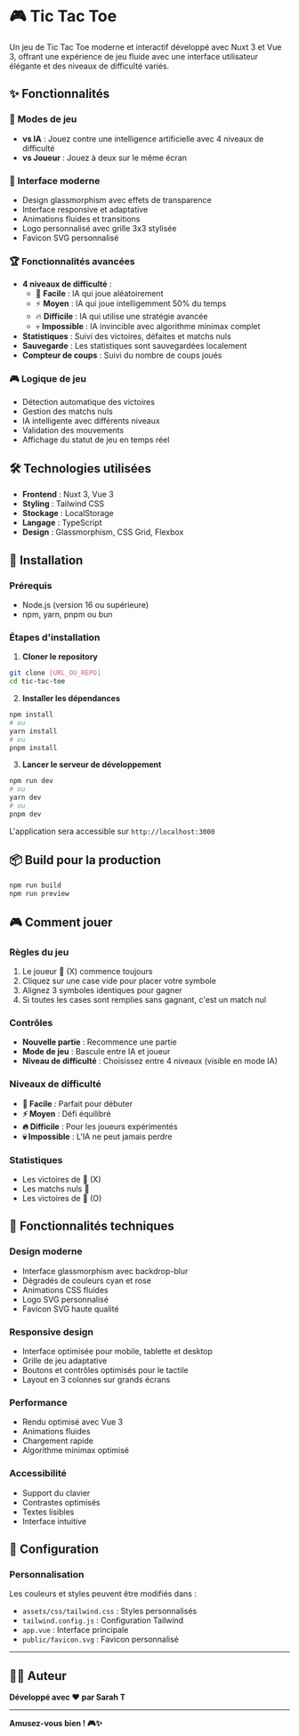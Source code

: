 # 🎮 Tic Tac Toe

Un jeu de Tic Tac Toe moderne et interactif développé avec Nuxt 3 et Vue 3, offrant une expérience de jeu fluide avec une interface utilisateur élégante et des niveaux de difficulté variés.

## ✨ Fonctionnalités

### 🎯 **Modes de jeu**
- **vs IA** : Jouez contre une intelligence artificielle avec 4 niveaux de difficulté
- **vs Joueur** : Jouez à deux sur le même écran

### 🎨 **Interface moderne**
- Design glassmorphism avec effets de transparence
- Interface responsive et adaptative
- Animations fluides et transitions
- Logo personnalisé avec grille 3x3 stylisée
- Favicon SVG personnalisé

### 🏆 **Fonctionnalités avancées**
- **4 niveaux de difficulté** :
  - 🌱 **Facile** : IA qui joue aléatoirement
  - ⚡ **Moyen** : IA qui joue intelligemment 50% du temps
  - 🔥 **Difficile** : IA qui utilise une stratégie avancée
  - 💀 **Impossible** : IA invincible avec algorithme minimax complet
- **Statistiques** : Suivi des victoires, défaites et matchs nuls
- **Sauvegarde** : Les statistiques sont sauvegardées localement
- **Compteur de coups** : Suivi du nombre de coups joués

### 🎮 **Logique de jeu**
- Détection automatique des victoires
- Gestion des matchs nuls
- IA intelligente avec différents niveaux
- Validation des mouvements
- Affichage du statut de jeu en temps réel

## 🛠️ Technologies utilisées

- **Frontend** : Nuxt 3, Vue 3
- **Styling** : Tailwind CSS
- **Stockage** : LocalStorage
- **Langage** : TypeScript
- **Design** : Glassmorphism, CSS Grid, Flexbox

## 🚀 Installation

### Prérequis
- Node.js (version 16 ou supérieure)
- npm, yarn, pnpm ou bun

### Étapes d'installation

1. **Cloner le repository**
```bash
git clone [URL_DU_REPO]
cd tic-tac-toe
```

2. **Installer les dépendances**
```bash
npm install
# ou
yarn install
# ou
pnpm install
```

3. **Lancer le serveur de développement**
```bash
npm run dev
# ou
yarn dev
# ou
pnpm dev
```

L'application sera accessible sur `http://localhost:3000`

## 📦 Build pour la production

```bash
npm run build
npm run preview
```

## 🎮 Comment jouer

### Règles du jeu
1. Le joueur 🔵 (X) commence toujours
2. Cliquez sur une case vide pour placer votre symbole
3. Alignez 3 symboles identiques pour gagner
4. Si toutes les cases sont remplies sans gagnant, c'est un match nul

### Contrôles
- **Nouvelle partie** : Recommence une partie
- **Mode de jeu** : Bascule entre IA et joueur
- **Niveau de difficulté** : Choisissez entre 4 niveaux (visible en mode IA)

### Niveaux de difficulté
- **🌱 Facile** : Parfait pour débuter
- **⚡ Moyen** : Défi équilibré
- **🔥 Difficile** : Pour les joueurs expérimentés
- **💀 Impossible** : L'IA ne peut jamais perdre

### Statistiques
- Les victoires de 🔵 (X)
- Les matchs nuls 🤝
- Les victoires de 🔴 (O)

## 🎨 Fonctionnalités techniques

### Design moderne
- Interface glassmorphism avec backdrop-blur
- Dégradés de couleurs cyan et rose
- Animations CSS fluides
- Logo SVG personnalisé
- Favicon SVG haute qualité

### Responsive design
- Interface optimisée pour mobile, tablette et desktop
- Grille de jeu adaptative
- Boutons et contrôles optimisés pour le tactile
- Layout en 3 colonnes sur grands écrans

### Performance
- Rendu optimisé avec Vue 3
- Animations fluides
- Chargement rapide
- Algorithme minimax optimisé

### Accessibilité
- Support du clavier
- Contrastes optimisés
- Textes lisibles
- Interface intuitive

## 🔧 Configuration

### Personnalisation
Les couleurs et styles peuvent être modifiés dans :
- `assets/css/tailwind.css` : Styles personnalisés
- `tailwind.config.js` : Configuration Tailwind
- `app.vue` : Interface principale
- `public/favicon.svg` : Favicon personnalisé

---

## 👩‍💻 Auteur

**Développé avec ❤️ par Sarah T**

---

**Amusez-vous bien ! 🎮✨**
